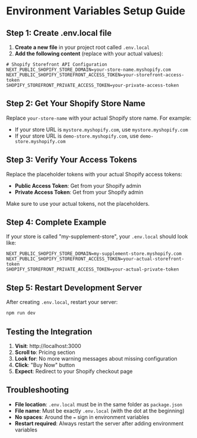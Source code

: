 # Environment Variables Setup Guide

## Step 1: Create .env.local file

1. **Create a new file** in your project root called `.env.local`
2. **Add the following content** (replace with your actual values):

```env
# Shopify Storefront API Configuration
NEXT_PUBLIC_SHOPIFY_STORE_DOMAIN=your-store-name.myshopify.com
NEXT_PUBLIC_SHOPIFY_STOREFRONT_ACCESS_TOKEN=your-storefront-access-token
SHOPIFY_STOREFRONT_PRIVATE_ACCESS_TOKEN=your-private-access-token
```

## Step 2: Get Your Shopify Store Name

Replace `your-store-name` with your actual Shopify store name. For example:
- If your store URL is `mystore.myshopify.com`, use `mystore.myshopify.com`
- If your store URL is `demo-store.myshopify.com`, use `demo-store.myshopify.com`

## Step 3: Verify Your Access Tokens

Replace the placeholder tokens with your actual Shopify access tokens:
- **Public Access Token**: Get from your Shopify admin
- **Private Access Token**: Get from your Shopify admin

Make sure to use your actual tokens, not the placeholders.

## Step 4: Complete Example

If your store is called "my-supplement-store", your `.env.local` should look like:

```env
NEXT_PUBLIC_SHOPIFY_STORE_DOMAIN=my-supplement-store.myshopify.com
NEXT_PUBLIC_SHOPIFY_STOREFRONT_ACCESS_TOKEN=your-actual-storefront-token
SHOPIFY_STOREFRONT_PRIVATE_ACCESS_TOKEN=your-actual-private-token
```

## Step 5: Restart Development Server

After creating `.env.local`, restart your server:
```bash
npm run dev
```

## Testing the Integration

1. **Visit**: http://localhost:3000
2. **Scroll to**: Pricing section
3. **Look for**: No more warning messages about missing configuration
4. **Click**: "Buy Now" button
5. **Expect**: Redirect to your Shopify checkout page

## Troubleshooting

- **File location**: `.env.local` must be in the same folder as `package.json`
- **File name**: Must be exactly `.env.local` (with the dot at the beginning)
- **No spaces**: Around the `=` sign in environment variables
- **Restart required**: Always restart the server after adding environment variables